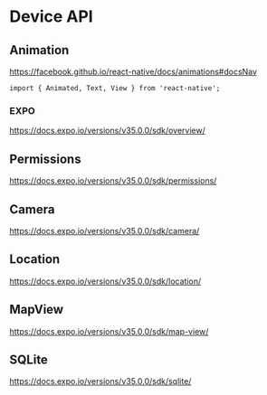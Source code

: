 # Device API

## Animation

https://facebook.github.io/react-native/docs/animations#docsNav

```
import { Animated, Text, View } from 'react-native';
```

### EXPO

https://docs.expo.io/versions/v35.0.0/sdk/overview/

## Permissions

https://docs.expo.io/versions/v35.0.0/sdk/permissions/

## Camera

https://docs.expo.io/versions/v35.0.0/sdk/camera/

## Location

https://docs.expo.io/versions/v35.0.0/sdk/location/

## MapView

https://docs.expo.io/versions/v35.0.0/sdk/map-view/

## SQLite

https://docs.expo.io/versions/v35.0.0/sdk/sqlite/
